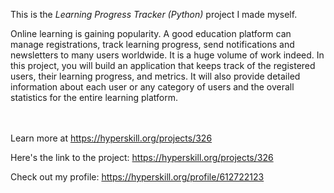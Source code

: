 This is the *Learning Progress Tracker (Python)* project I made myself.


<p>Online learning is gaining popularity. A good education platform can manage registrations, track learning progress, send notifications and newsletters to many users worldwide. It is a huge volume of work indeed. In this project, you will build an application that keeps track of the registered users, their learning progress, and metrics. It will also provide detailed information about each user or any category of users and the overall statistics for the entire learning platform.</p><br/><br/>Learn more at <a href="https://hyperskill.org/projects/326?utm_source=ide&utm_medium=ide&utm_campaign=ide&utm_content=project-card">https://hyperskill.org/projects/326</a>

Here's the link to the project: https://hyperskill.org/projects/326

Check out my profile: https://hyperskill.org/profile/612722123